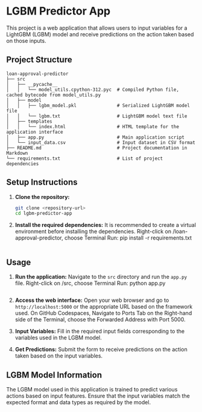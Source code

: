 # LGBM Predictor App

This project is a web application that allows users to input variables for a LightGBM (LGBM) model and receive predictions on the action taken based on those inputs.

## Project Structure

```
loan-approval-predictor
├── src
│   ├── __pycache__
│   │   └── model_utils.cpython-312.pyc  # Compiled Python file, cached bytecode from model_utils.py
│   ├── model
│   │   ├── lgbm_model.pkl               # Serialized LightGBM model file
│   │   └── lgbm.txt                     # LightGBM model text file
│   ├── templates
│   │   └── index.html                   # HTML template for the application interface
│   ├── app.py                           # Main application script
│   └── input_data.csv                   # Input dataset in CSV format
├── README.md                            # Project documentation in Markdown
└── requirements.txt                     # List of project dependencies
```

## Setup Instructions

1. **Clone the repository:**
   ```bash
   git clone <repository-url>
   cd lgbm-predictor-app
   ```

2. **Install the required dependencies:**
   It is recommended to create a virtual environment before installing the dependencies.
   Right-click on /loan-approval-predictor, choose Terminal
   Run:
   pip install -r requirements.txt
   ```

## Usage

1. **Run the application:**
   Navigate to the `src` directory and run the `app.py` file.
   Right-click on /src, choose Terminal
   Run:
   python app.py
   ```

2. **Access the web interface:**
   Open your web browser and go to `http://localhost:5000` or the appropriate URL based on the framework used.
   On GitHub Codespaces, Navigate to Ports Tab on the Right-hand side of the Terminal, choose the Forwarded Address with Port 5000.

3. **Input Variables:**
   Fill in the required input fields corresponding to the variables used in the LGBM model.

4. **Get Predictions:**
   Submit the form to receive predictions on the action taken based on the input variables.

## LGBM Model Information

The LGBM model used in this application is trained to predict various actions based on input features. Ensure that the input variables match the expected format and data types as required by the model.